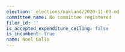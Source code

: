 ```yaml
---
election: _elections/oakland/2020-11-03.md
committee_name: No committee registered
filer_id: ''
is_accepted_expenditure_ceiling: false
is_incumbent: true
name: Noel Gallo
---
```

